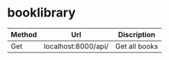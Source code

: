 # booklibrary


Method | Url | Discription | 
---- | --------------- | ------------
Get | localhost:8000/api/ | Get all books

